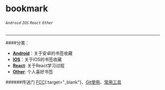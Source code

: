 # bookmark
 

###### `Android` `IOS` `React` `Other`
---

####分类：<br>

* [**Android**](./android/android.md)：关于安卓的书签收藏<br>
* [**IOS**](./ios/ios.md)：关于IOS的书签收藏<br>
* [**React**](./react/react.md): 关于React学习过程<br>
* [**Other**](./other/other.md): 个人喜好书签<br>


######传送门
[FCC](https://www.freecodecamp.cn){:target="_blank"}、[Git使用](./other/usegit.md)、[常用工具](./other/utils.md)


